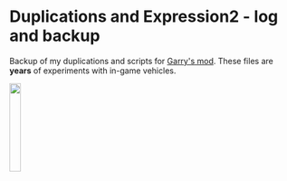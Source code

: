 # Duplications and Expression2 - log and backup

Backup of my duplications and scripts for [Garry's mod](https://gmod.facepunch.com/). These files are __years__ of experiments with in-game vehicles.  


<img src="https://upload.wikimedia.org/wikipedia/commons/thumb/9/97/Garry%27s_Mod_logo.svg/1200px-Garry%27s_Mod_logo.svg.png" style="width: 20%">
